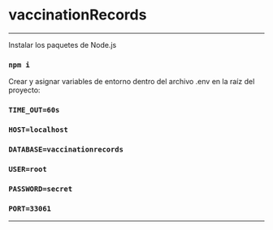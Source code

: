 # vaccinationRecords

<hr/>

Instalar los paquetes de Node.js
### `npm i`

Crear y asignar variables de entorno dentro del archivo .env en la raíz del proyecto:

### `TIME_OUT=60s`
### `HOST=localhost`
### `DATABASE=vaccinationrecords`
### `USER=root`
### `PASSWORD=secret`
### `PORT=33061`
<hr/>